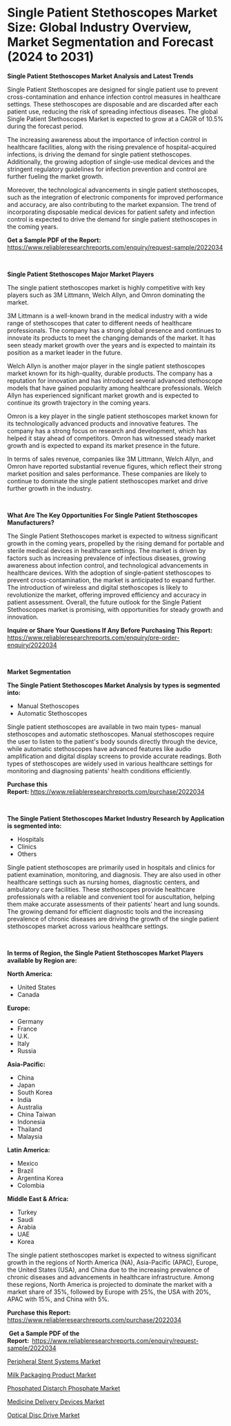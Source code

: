 <p><h1>Single Patient Stethoscopes Market Size: Global Industry Overview, Market Segmentation and Forecast (2024 to 2031)</h1></p><p><strong>Single Patient Stethoscopes Market Analysis and Latest Trends</strong></p>
<p><p>Single Patient Stethoscopes are designed for single patient use to prevent cross-contamination and enhance infection control measures in healthcare settings. These stethoscopes are disposable and are discarded after each patient use, reducing the risk of spreading infectious diseases. The global Single Patient Stethoscopes Market is expected to grow at a CAGR of 10.5% during the forecast period.</p><p>The increasing awareness about the importance of infection control in healthcare facilities, along with the rising prevalence of hospital-acquired infections, is driving the demand for single patient stethoscopes. Additionally, the growing adoption of single-use medical devices and the stringent regulatory guidelines for infection prevention and control are further fueling the market growth.</p><p>Moreover, the technological advancements in single patient stethoscopes, such as the integration of electronic components for improved performance and accuracy, are also contributing to the market expansion. The trend of incorporating disposable medical devices for patient safety and infection control is expected to drive the demand for single patient stethoscopes in the coming years.</p></p>
<p><strong>Get a Sample PDF of the Report:&nbsp;</strong> <a href="https://www.reliableresearchreports.com/enquiry/request-sample/2022034">https://www.reliableresearchreports.com/enquiry/request-sample/2022034</a></p>
<p>&nbsp;</p>
<p><strong>Single Patient Stethoscopes Major Market Players</strong></p>
<p><p>The single patient stethoscopes market is highly competitive with key players such as 3M Littmann, Welch Allyn, and Omron dominating the market. </p><p>3M Littmann is a well-known brand in the medical industry with a wide range of stethoscopes that cater to different needs of healthcare professionals. The company has a strong global presence and continues to innovate its products to meet the changing demands of the market. It has seen steady market growth over the years and is expected to maintain its position as a market leader in the future.</p><p>Welch Allyn is another major player in the single patient stethoscopes market known for its high-quality, durable products. The company has a reputation for innovation and has introduced several advanced stethoscope models that have gained popularity among healthcare professionals. Welch Allyn has experienced significant market growth and is expected to continue its growth trajectory in the coming years.</p><p>Omron is a key player in the single patient stethoscopes market known for its technologically advanced products and innovative features. The company has a strong focus on research and development, which has helped it stay ahead of competitors. Omron has witnessed steady market growth and is expected to expand its market presence in the future.</p><p>In terms of sales revenue, companies like 3M Littmann, Welch Allyn, and Omron have reported substantial revenue figures, which reflect their strong market position and sales performance. These companies are likely to continue to dominate the single patient stethoscopes market and drive further growth in the industry.</p></p>
<p>&nbsp;</p>
<p><strong>What Are The Key Opportunities For Single Patient Stethoscopes Manufacturers?</strong></p>
<p><p>The Single Patient Stethoscopes market is expected to witness significant growth in the coming years, propelled by the rising demand for portable and sterile medical devices in healthcare settings. The market is driven by factors such as increasing prevalence of infectious diseases, growing awareness about infection control, and technological advancements in healthcare devices. With the adoption of single-patient stethoscopes to prevent cross-contamination, the market is anticipated to expand further. The introduction of wireless and digital stethoscopes is likely to revolutionize the market, offering improved efficiency and accuracy in patient assessment. Overall, the future outlook for the Single Patient Stethoscopes market is promising, with opportunities for steady growth and innovation.</p></p>
<p><strong>Inquire or Share Your Questions If Any Before Purchasing This Report:</strong> <a href="https://www.reliableresearchreports.com/enquiry/pre-order-enquiry/2022034">https://www.reliableresearchreports.com/enquiry/pre-order-enquiry/2022034</a></p>
<p>&nbsp;</p>
<p><strong>Market Segmentation</strong></p>
<p><strong>The Single Patient Stethoscopes Market Analysis by types is segmented into:</strong></p>
<p><ul><li>Manual Stethoscopes</li><li>Automatic Stethoscopes</li></ul></p>
<p><p>Single patient stethoscopes are available in two main types- manual stethoscopes and automatic stethoscopes. Manual stethoscopes require the user to listen to the patient's body sounds directly through the device, while automatic stethoscopes have advanced features like audio amplification and digital display screens to provide accurate readings. Both types of stethoscopes are widely used in various healthcare settings for monitoring and diagnosing patients' health conditions efficiently.</p></p>
<p><strong>Purchase this Report:&nbsp;</strong><a href="https://www.reliableresearchreports.com/purchase/2022034">https://www.reliableresearchreports.com/purchase/2022034</a></p>
<p>&nbsp;</p>
<p><strong>The Single Patient Stethoscopes Market Industry Research by Application is segmented into:</strong></p>
<p><ul><li>Hospitals</li><li>Clinics</li><li>Others</li></ul></p>
<p><p>Single patient stethoscopes are primarily used in hospitals and clinics for patient examination, monitoring, and diagnosis. They are also used in other healthcare settings such as nursing homes, diagnostic centers, and ambulatory care facilities. These stethoscopes provide healthcare professionals with a reliable and convenient tool for auscultation, helping them make accurate assessments of their patients' heart and lung sounds. The growing demand for efficient diagnostic tools and the increasing prevalence of chronic diseases are driving the growth of the single patient stethoscopes market across various healthcare settings.</p></p>
<p>&nbsp;</p>
<p><strong>In terms of Region, the Single Patient Stethoscopes Market Players available by Region are:</strong></p>
<p>
    <p> <strong> North America: </strong>
        <ul>
            <li>United States</li>
            <li>Canada</li>
        </ul>
        </p> 
    <p> <strong> Europe: </strong>
        <ul>
            <li>Germany</li>
            <li>France</li>
            <li>U.K.</li>
            <li>Italy</li>
            <li>Russia</li>
        </ul>
        </p> 
    <p> <strong> Asia-Pacific: </strong>
        <ul>
            <li>China</li>
            <li>Japan</li>
            <li>South Korea</li>
            <li>India</li>
            <li>Australia</li>
            <li>China Taiwan</li>
            <li>Indonesia</li>
            <li>Thailand</li>
            <li>Malaysia</li>
        </ul>
        </p> 
    <p> <strong> Latin America: </strong>
        <ul>
            <li>Mexico</li>
            <li>Brazil</li>
            <li>Argentina Korea</li>
            <li>Colombia</li>
        </ul>
        </p> 
    <p> <strong> Middle East & Africa: </strong>
        <ul>
            <li>Turkey</li>
            <li>Saudi</li>
            <li>Arabia</li>
            <li>UAE</li>
            <li>Korea</li>
        </ul>
    </p>
    </p>
<p><p>The single patient stethoscopes market is expected to witness significant growth in the regions of North America (NA), Asia-Pacific (APAC), Europe, the United States (USA), and China due to the increasing prevalence of chronic diseases and advancements in healthcare infrastructure. Among these regions, North America is projected to dominate the market with a market share of 35%, followed by Europe with 25%, the USA with 20%, APAC with 15%, and China with 5%.</p></p>
<p><strong>Purchase this Report: </strong><a href="https://www.reliableresearchreports.com/purchase/2022034">https://www.reliableresearchreports.com/purchase/2022034</a></p>
<p>&nbsp;<strong>Get a Sample PDF of the Report:&nbsp;&nbsp;</strong><a href="https://www.reliableresearchreports.com/enquiry/request-sample/2022034">https://www.reliableresearchreports.com/enquiry/request-sample/2022034</a></p>
<p><strong></strong></p>
<p><p><a href="https://github.com/nathandecarvalho/Market-Research-Report-List-2/blob/main/peripheral-stent-systems-market.md">Peripheral Stent Systems Market</a></p><p><a href="https://zircon-bluebell-299.notion.site/Decoding-the-Milk-Packaging-Product-Market-A-Deep-Dive-into-the-Latest-Market-Trends-Market-Segmen-f7918679bf8743fe8c6eccfd8aef110e">Milk Packaging Product Market</a></p><p><a href="https://scarlet-rocket-c63.notion.site/Phosphated-Distarch-Phosphate-Market-Analysis-Examines-its-Scope-on-Growth-Opportunities-and-Foreca-730a290503374860899fe273b64befc4">Phosphated Distarch Phosphate Market</a></p><p><a href="https://github.com/julyju69/Market-Research-Report-List-2/blob/main/medicine-delivery-devices-market.md">Medicine Delivery Devices Market</a></p><p><a href="https://view.publitas.com/reportprime-1/optical-disc-drive-market-with-the-goal-of-estimating-the-market-size-and-future-growth-potential-of-various-market-segments-based-on-component-applications-end-user-and-region/">Optical Disc Drive Market</a></p></p>